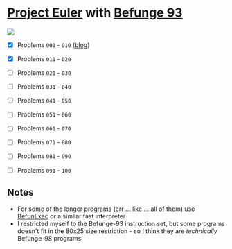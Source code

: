 [Project Euler](https://projecteuler.net/) with [Befunge 93](http://esolangs.org/wiki/Befunge)
===========================================================

![](http://projecteuler.net/profile/Mikescher.png)

- [x] Problems `001` - `010`  ([blog](http://www.mikescher.de/blog/1/Project_Euler_with_Befunge_Problem_110))
- [x] Problems `011` - `020`
- [ ] Problems `021` - `030`
- [ ] Problems `031` - `040`
- [ ] Problems `041` - `050`
- [ ] Problems `051` - `060`
- [ ] Problems `061` - `070`
- [ ] Problems `071` - `080`
- [ ] Problems `081` - `090`
- [ ] Problems `091` - `100`


Notes
-----

 - For some of the longer programs (err ... like ... all of them) use [BefunExec](https://github.com/Mikescher/BefunGen) or a similar fast interpreter.
 - I restricted myself to the Befunge-93 instruction set, but some programs doesn't fit in the 80x25 size restriction - so I think they are *technically* Befunge-98 programs
